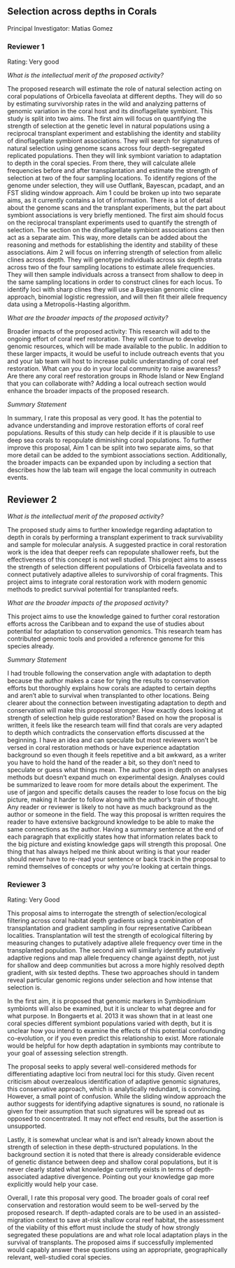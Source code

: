 ## Selection across depths in Corals
Principal Investigator: Matias Gomez

### Reviewer 1
Rating: Very good

*What is the intellectual merit of the proposed activity?*

The proposed research will estimate the role of natural selection acting on coral populations of Orbicella faveolata at different depths. They will do so by estimating survivorship rates in the wild and analyzing patterns of genomic variation in the coral host and its dinoflagellate symbiont.
This study is split into two aims. The first aim will focus on quantifying the strength of selection at the genetic level in natural populations using a reciprocal transplant experiment and establishing the identity and stability of dinoflagellate symbiont associations. They will search for signatures of natural selection using genome scans across four depth-segregated replicated populations. Then they will link symbiont variation to adaptation to depth in the coral species. From there, they will calculate allele frequencies before and after transplantation and estimate the strength of selection at two of the four sampling locations. To identify regions of the genome under selection, they will use Outflank, Bayescan, pcadapt, and an FST sliding window approach.
Aim 1 could be broken up into two separate aims, as it currently contains a lot of information. There is a lot of detail about the genome scans and the transplant experiments, but the part about symbiont associations is very briefly mentioned. The first aim should focus on the reciprocal transplant experiments used to quantify the strength of selection. The section on the dinoflagellate symbiont associations can then act as a separate aim. This way, more details can be added about the reasoning and methods for establishing the identity and stability of these associations.
Aim 2 will focus on inferring strength of selection from allelic clines across depth. They will genotype individuals across six depth strata across two of the four sampling locations to estimate allele frequencies. They will then sample individuals across a transect from shallow to deep in the same sampling locations in order to construct clines for each locus. To identify loci with sharp clines they will use a Bayesian genomic cline approach, binomial logistic regression, and will then fit their allele frequency data using a Metropolis-Hasting algorithm.

*What are the broader impacts of the proposed activity?*

Broader impacts of the proposed activity: This research will add to the ongoing effort of coral reef restoration. They will continue to develop genomic resources, which will be made available to the public.
In addition to these larger impacts, it would be useful to include outreach events that you and your lab team will host to increase public understanding of coral reef restoration. What can you do in your local community to raise awareness? Are there any coral reef restoration groups in Rhode Island or New England that you can collaborate with? Adding a local outreach section would enhance the broader impacts of the proposed research.

*Summary Statement*

In summary, I rate this proposal as very good. It has the potential to advance understanding and improve restoration efforts of coral reef populations. Results of this study can help decide if it is plausible to use deep sea corals to repopulate diminishing coral populations. To further improve this proposal, Aim 1 can be split into two separate aims, so that more detail can be added to the symbiont associations section. Additionally, the broader impacts can be expanded upon by including a section that describes how the lab team will engage the local community in outreach events.


## Reviewer 2
*What is the intellectual merit of the proposed activity?*

The proposed study aims to further knowledge regarding adaptation to depth in corals by performing a transplant experiment to track survivability and sample for molecular analysis. A suggested practice in coral restoration work is the idea that deeper reefs can repopulate shallower reefs, but the effectiveness of this concept is not well studied. This project aims to assess the strength of selection different populations of Orbicella faveolata and to connect putatively adaptive alleles to survivorship of coral fragments. This project aims to integrate coral restoration work with modern genomic methods to predict survival potential for transplanted reefs.

*What are the broader impacts of the proposed activity?*

This project aims to use the knowledge gained to further coral restoration efforts across the Caribbean and to expand the use of studies about potential for adaptation to conservation genomics. This research team has contributed genomic tools and provided a reference genome for this species already.

*Summary Statement*

I had trouble following the conservation angle with adaptation to depth because the author makes a case for tying the results to conservation efforts but thoroughly explains how corals are adapted to certain depths and aren’t able to survival when transplanted to other locations. Being clearer about the connection between investigating adaptation to depth and conservation will make this proposal stronger. How exactly does looking at strength of selection help guide restoration? Based on how the proposal is written, it feels like the research team will find that corals are very adapted to depth which contradicts the conservation efforts discussed at the beginning. I have an idea and can speculate but most reviewers won’t be versed in coral restoration methods or have experience adaptation background so even though it feels repetitive and a bit awkward, as a writer you have to hold the hand of the reader a bit, so they don’t need to speculate or guess what things mean. The author goes in depth on analyses methods but doesn’t expand much on experimental design. Analyses could be summarized to leave room for more details about the experiment. The use of jargon and specific details causes the reader to lose focus on the big picture, making it harder to follow along with the author’s train of thought. Any reader or reviewer is likely to not have as much background as the author or someone in the field. The way this proposal is written requires the reader to have extensive background knowledge to be able to make the same connections as the author. Having a summary sentence at the end of each paragraph that explicitly states how that information relates back to the big picture and existing knowledge gaps will strength this proposal. One thing that has always helped me think about writing is that your reader should never have to re-read your sentence or back track in the proposal to remind themselves of concepts or why you’re looking at certain things.


### Reviewer 3
Rating: Very Good

This proposal aims to interrogate the strength of selection/ecological filtering across coral habitat depth gradients using a combination of transplantation and gradient sampling in four representative Caribbean localities. Transplantation will test the strength of ecological filtering by measuring changes to putatively adaptive allele frequency over time in the transplanted population. The second aim will similarly identify putatively adaptive regions and map allele frequency change against depth, not just for shallow and deep communities but across a more highly resolved depth gradient, with six tested depths. These two approaches should in tandem reveal particular genomic regions under selection and how intense that selection is.

In the first aim, it is proposed that genomic markers in Symbiodinium symbionts will also be examined, but it is unclear to what degree and for what purpose. In Bongaerts et al. 2013 it was shown that in at least one coral species different symbiont populations varied with depth, but it is unclear how you intend to examine the effects of this potential confounding co-evolution, or if you even predict this relationship to exist. More rationale would be helpful for how depth adaptation in symbionts may contribute to your goal of assessing selection strength.

The proposal seeks to apply several well-considered methods for differentiating adaptive loci from neutral loci for this study. Given recent criticism about overzealous identification of adaptive genomic signatures, this conservative approach, which is analytically redundant, is convincing. However, a small point of confusion. While the sliding window approach the author suggests for identifying adaptive signatures is sound, no rationale is given for their assumption that such signatures will be spread out as opposed to concentrated. It may not effect end results, but the assertion is unsupported.

Lastly, it is somewhat unclear what is and isn’t already known about the strength of selection in these depth-structured populations. In the background section it is noted that there is already considerable evidence of genetic distance between deep and shallow coral populations, but it is never clearly stated what knowledge currently exists in terms of depth-associated adaptive divergence. Pointing out your knowledge gap more explicitly would help your case.

Overall, I rate this proposal very good. The broader goals of coral reef conservation and restoration would seem to be well-served by the proposed research. If depth-adapted corals are to be used in an assisted-migration context to save at-risk shallow coral reef habitat, the assessment of the viability of this effort must include the study of how strongly segregated these populations are and what role local adaptation plays in the survival of transplants. The proposed aims if successfully implemented would capably answer these questions using an appropriate, geographically relevant, well-studied coral species.
